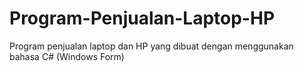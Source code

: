 # Program-Penjualan-Laptop-HP
Program penjualan laptop dan HP yang dibuat dengan menggunakan bahasa C# (Windows Form)
